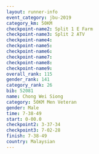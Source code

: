 ```yaml
---
layout: runner-info 
event_category: jbu-2019 
category_km: 50KM 
checkpoint-name2: Split 1 E Farm 
checkpoint-name3: Split 2 ATV 
checkpoint-name4: 
checkpoint-name5: 
checkpoint-name6: 
checkpoint-name7: 
checkpoint-name8: 
checkpoint-name9: 
overall_rank: 115
gender_rank: 141
category_rank: 26
bib: 52081
name: Chong Wei Siong
category: 50KM Men Veteran
gender: Male
time: 7-38-49
start: 0-00.0
checkpoint2: 3-37-34
checkpoint3: 7-02-28
finish: 7-38-49
country: Malaysian
---
```

